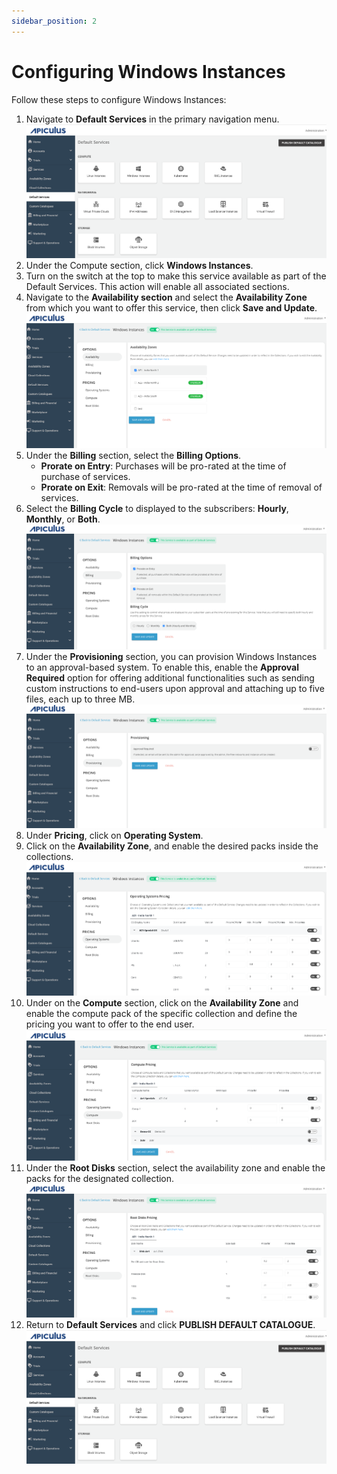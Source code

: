```yaml
---
sidebar_position: 2
---
```

# Configuring Windows Instances

Follow these steps to configure Windows Instances:

1. Navigate to **Default Services** in the primary navigation menu.
	![Configuring Windows Instances](img/DefaultServices.png)
2. Under the Compute section, click **Windows Instances**.
3. Turn on the switch at the top to make this service available as part of the Default Services. This action will enable all associated sections.
4. Navigate to the **Availability section** and select the **Availability Zone** from which you want to offer this service, then click **Save and Update**.
	![Configuring Windows Instances](img/windows1.png)
5. Under the **Billing** section, select the **Billing Options**.
	- **Prorate on Entry**: Purchases will be pro-rated at the time of purchase of services.
	- **Prorate on Exit**: Removals will be pro-rated at the time of removal of services.
6. Select the **Billing Cycle** to displayed to the subscribers: **Hourly**, **Monthly**, or **Both**.
	![Configuring Windows Instances](img/windows2.png)
7. Under the **Provisioning** section, you can provision Windows Instances to an approval-based system. To enable this, enable the **Approval Required** option for offering additional functionalities such as sending custom instructions to end-users upon approval and attaching up to five files, each up to three MB. 
	![Configuring Windows Instances](img/windows3.png)
8. Under **Pricing**, click on **Operating System**.
9. Click on the **Availability Zone**, and enable the desired packs inside the collections.
	![Configuring Windows Instances](img/windows4.png)
10. Under on the **Compute** section, click on the **Availability Zone** and enable the compute pack of the specific collection and define the pricing you want to offer to the end user.   ![Configuring Windows Instances](img/windows5.png)
11. Under the **Root Disks** section, select the availability zone and enable the packs for the designated collection.   ![Configuring Windows Instances](img/windows6.png)
12. Return to **Default Services** and click **PUBLISH DEFAULT CATALOGUE**.
    ![Configuring Windows Instances](img/DefaultServices.png)



